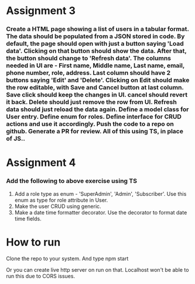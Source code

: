 # Assignment 3
###  Create a HTML page showing a list of users in a tabular format. The data should be populated from a JSON stored in code. By default, the page should open with just a button saying 'Load data'. Clicking on that button should show the data. After that, the button should change to 'Refresh data'. The columns needed in UI are - First name, Middle name, Last name, email, phone number, role, address. Last column should have 2 buttons saying 'Edit' and 'Delete'. Clicking on Edit should make the row editable, with Save and Cancel button at last column. Save click should keep the changes in UI. cancel should revert it back. Delete should just remove the row from UI. Refresh data should just reload the data again. Define a model class for User entry. Define enum for roles. Define interface for CRUD actions and use it accordingly. Push the code to a repo on github. Generate a PR for review. All of this using TS, in place of JS..

# Assignment 4
### Add the following to above exercise using TS

1. Add a role type as enum - 'SuperAdmin', 'Admin', 'Subscriber'. Use this enum as type for role attribute in User.
2. Make the user CRUD using generic.
3. Make a date time formatter decorator. Use the decorator to format date time fields.

# How to run
Clone the repo to your system.
And type npm start

Or you can create live http server on run on that. Localhost won't be able to run this due to CORS issues.
